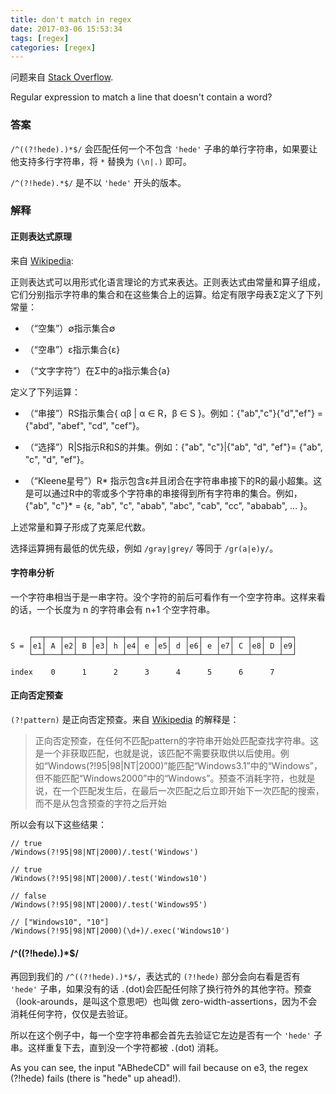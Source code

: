 ```yaml
---
title: don't match in regex
date: 2017-03-06 15:53:34
tags: [regex]
categories: [regex]
---
```


问题来自 [Stack Overflow](https://stackoverflow.com/questions/406230/regular-expression-to-match-a-line-that-doesnt-contain-a-word).

Regular expression to match a line that doesn't contain a word?

<!-- more -->

### 答案

`/^((?!hede).)*$/` 会匹配任何一个不包含 `'hede'` 子串的单行字符串，如果要让他支持多行字符串，将 `*` 替换为 `(\n|.)` 即可。

`/^(?!hede).*$/` 是不以 `'hede'` 开头的版本。

### 解释


#### 正则表达式原理

来自 [Wikipedia](https://zh.wikipedia.org/wiki/%E6%AD%A3%E5%88%99%E8%A1%A8%E8%BE%BE%E5%BC%8F):

正则表达式可以用形式化语言理论的方式来表达。正则表达式由常量和算子组成，它们分别指示字符串的集合和在这些集合上的运算。给定有限字母表Σ定义了下列常量：

- （“空集”）∅指示集合∅

- （“空串”）ε指示集合{ε}

- （“文字字符”）在Σ中的a指示集合{a}

定义了下列运算：

- （“串接”）RS指示集合{ αβ | α ∈ R，β ∈ S }。例如：{"ab","c"}{"d","ef"} = {"abd", "abef", "cd", "cef"}。

- （“选择”）R|S指示R和S的并集。例如：{"ab", "c"}|{"ab", "d", "ef"}= {"ab", "c", "d", "ef"}。

- （“Kleene星号”）R* 指示包含ε并且闭合在字符串串接下的R的最小超集。这是可以通过R中的零或多个字符串的串接得到所有字符串的集合。例如，{"ab", "c"}* = {ε, "ab", "c", "abab", "abc", "cab", "cc", "ababab", ... }。

上述常量和算子形成了克莱尼代数。

选择运算拥有最低的优先级，例如 `/gray|grey/` 等同于 `/gr(a|e)y/`。

#### 字符串分析

一个字符串相当于是一串字符。没个字符的前后可看作有一个空字符串。这样来看的话，一个长度为 n 的字符串会有 n+1 个空字符串。

```

    ┌──┬───┬──┬───┬──┬───┬──┬───┬──┬───┬──┬───┬──┬───┬──┬───┬──┐
S = │e1│ A │e2│ B │e3│ h │e4│ e │e5│ d │e6│ e │e7│ C │e8│ D │e9│
    └──┴───┴──┴───┴──┴───┴──┴───┴──┴───┴──┴───┴──┴───┴──┴───┴──┘

index    0      1      2      3      4      5      6      7
```

#### 正向否定预查

`(?!pattern)` 是正向否定预查。来自 [Wikipedia](https://zh.wikipedia.org/wiki/%E6%AD%A3%E5%88%99%E8%A1%A8%E8%BE%BE%E5%BC%8F) 的解释是：

>正向否定预查，在任何不匹配pattern的字符串开始处匹配查找字符串。这是一个非获取匹配，也就是说，该匹配不需要获取供以后使用。例如“Windows(?!95|98|NT|2000)”能匹配“Windows3.1”中的“Windows”，但不能匹配“Windows2000”中的“Windows”。预查不消耗字符，也就是说，在一个匹配发生后，在最后一次匹配之后立即开始下一次匹配的搜索，而不是从包含预查的字符之后开始

所以会有以下这些结果：

```
// true
/Windows(?!95|98|NT|2000)/.test('Windows')

// true
/Windows(?!95|98|NT|2000)/.test('Windows10')

// false
/Windows(?!95|98|NT|2000)/.test('Windows95')

// ["Windows10", "10"]
/Windows(?!95|98|NT|2000)(\d+)/.exec('Windows10')
```

#### /^((?!hede).)*$/

再回到我们的 `/^((?!hede).)*$/`，表达式的 `(?!hede)` 部分会向右看是否有 `'hede'` 子串，如果没有的话 `.`(dot)会匹配任何除了换行符外的其他字符。预查（look-arounds，是叫这个意思吧）也叫做 zero-width-assertions，因为不会消耗任何字符，仅仅是去验证。

所以在这个例子中，每一个空字符串都会首先去验证它左边是否有一个 `'hede'` 子串。这样重复下去，直到没一个字符都被 `.`(dot) 消耗。

As you can see, the input "ABhedeCD" will fail because on e3, the regex (?!hede) fails (there is "hede" up ahead!).

